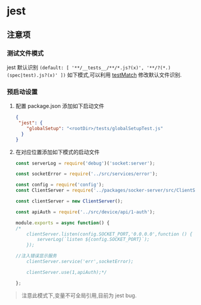 jest
===

## 注意项
### 测试文件模式
jest 默认识别 `(default: [ '**/__tests__/**/*.js?(x)', '**/?(*.)(spec|test).js?(x)' ])`
如下模式,可以利用 [testMatch](https://facebook.github.io/jest/docs/en/configuration.html#testmatch-array-string)
修改默认文件识别.

### 预启动设置
1. 配置 package.json 添加如下启动文件

    ```json
    {
     "jest": {
        "globalSetup": "<rootDir>/tests/globalSetupTest.js"
      }
    }
    ```

2. 在对应位置添加如下模式的启动文件
    
    ```js
    const serverLog = require('debug')('socket:server');
    
    const socketError = require('../src/services/error');
    
    const config = require('config');
    const ClientServer = require('../packages/socker-server/src/ClientServer');
    
    const clientServer = new ClientServer();
    
    const apiAuth = require('../src/device/api/1-auth');
    
    module.exports = async function() {
    /*
        clientServer.listen(config.SOCKET_PORT,'0.0.0.0',function () {
            serverLog(`listen ${config.SOCKET_PORT}`);
        });
    
    //注入错误显示服务
        clientServer.service('err',socketError);
    
        clientServer.use(1,apiAuth);*/
    
    }; 
    ```

> 注意此模式下,变量不可全局引用,目前为 jest bug.